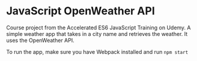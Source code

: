 # JavaScript OpenWeather API

Course project from the Accelerated ES6 JavaScript Training on Udemy. A simple weather app that takes in a city name and retrieves the weather. It uses the OpenWeather API.

To run the app, make sure you have Webpack installed and run
```npm start```
